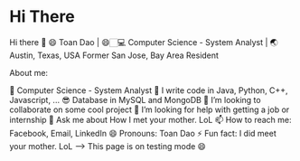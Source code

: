 # Hi There

Hi there 👋
😄 Toan Dao | 😄🏻‍💻 Computer Science - System Analyst | 🌏 Austin, Texas, USA
Former San Jose, Bay Area Resident

About me:

🔭 Computer Science - System Analyst
🌱 I write code in Java, Python, C++, Javascript, ...
😎 Database in MySQL and MongoDB
👯 I’m looking to collaborate on some cool project
🤔 I’m looking for help with getting a job or internship
💬 Ask me about How I met your mother. LoL
📫 How to reach me: Facebook, Email, LinkedIn
😄 Pronouns: Toan Dao
⚡ Fun fact: I did meet your mother. LoL --> This page is on testing mode 😄
